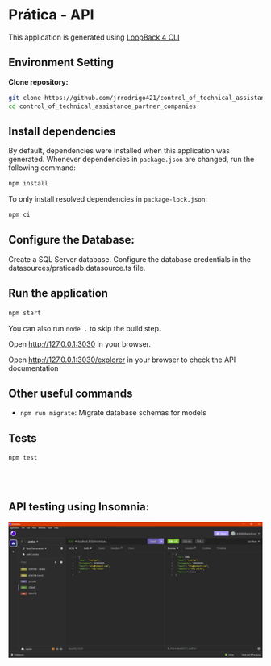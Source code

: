 # Prática - API

This application is generated using [LoopBack 4 CLI](https://loopback.io/doc/en/lb4/Command-line-interface.html)


## Environment Setting

**Clone repository:**
```sh
git clone https://github.com/jrrodrigo421/control_of_technical_assistance_partner_companies
cd control_of_technical_assistance_partner_companies
```

## Install dependencies

By default, dependencies were installed when this application was generated.
Whenever dependencies in `package.json` are changed, run the following command:

```sh
npm install
```

To only install resolved dependencies in `package-lock.json`:

```sh
npm ci
```


## Configure the Database:

Create a SQL Server database.
Configure the database credentials in the datasources/praticadb.datasource.ts file.




## Run the application

```sh
npm start
```

You can also run `node .` to skip the build step.

Open http://127.0.0.1:3030 in your browser.

Open http://127.0.0.1:3030/explorer in your browser to check the API documentation



## Other useful commands

- `npm run migrate`: Migrate database schemas for models


## Tests

```sh
npm test
```

<br>
<br>

## API testing using Insomnia:
![Tela de Consulta](./public/api.png)
